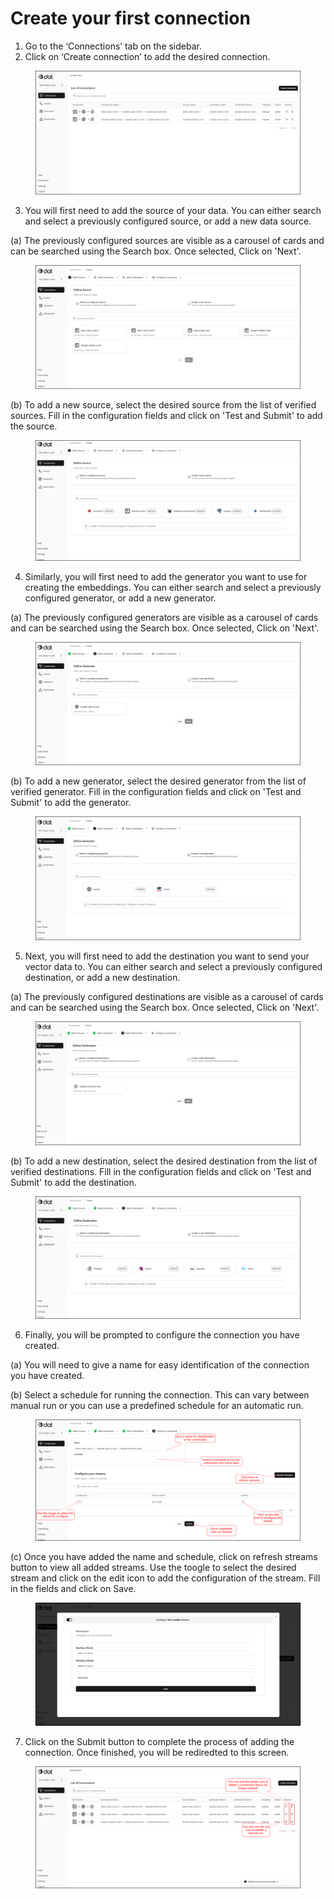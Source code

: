 # Create your first connection

1. Go to the ‘Connections’ tab on the sidebar.
2. Click on ‘Create connection’ to add the desired connection.

<figure><img src="../../.gitbook/assets/image (13).png" alt=""><figcaption></figcaption></figure>

3. You will first need to add the source of your data. You can either search and select a previously configured source, or add a new data source.&#x20;

(a) The previously configured sources are visible as a carousel of cards and can be searched using the Search box. Once selected, Click on 'Next'.

<figure><img src="../../.gitbook/assets/image (14).png" alt=""><figcaption></figcaption></figure>

(b) To add a new source, select the desired source from the list of verified sources. Fill in the configuration fields and click on 'Test and Submit' to add the source.

<figure><img src="../../.gitbook/assets/image (15).png" alt=""><figcaption></figcaption></figure>

4. Similarly,  you will first need to add the generator you want to use for creating the embeddings. You can either search and select a previously configured generator, or add a new generator.&#x20;

(a) The previously configured generators are visible as a carousel of cards and can be searched using the Search box. Once selected, Click on 'Next'.

<figure><img src="../../.gitbook/assets/image (18).png" alt=""><figcaption></figcaption></figure>

(b) To add a new generator, select the desired generator from the list of verified generator. Fill in the configuration fields and click on 'Test and Submit' to add the generator.

<figure><img src="../../.gitbook/assets/image (19).png" alt=""><figcaption></figcaption></figure>

5. Next,  you will first need to add the destination you want to send your vector data to. You can either search and select a previously configured destination, or add a new destination.&#x20;

(a) The previously configured destinations are visible as a carousel of cards and can be searched using the Search box. Once selected, Click on 'Next'.

<figure><img src="../../.gitbook/assets/image (20).png" alt=""><figcaption></figcaption></figure>

(b) To add a new destination, select the desired destination from the list of verified destinations. Fill in the configuration fields and click on 'Test and Submit' to add the destination.

<figure><img src="../../.gitbook/assets/image (21).png" alt=""><figcaption></figcaption></figure>

6. Finally, you will be prompted to configure the connection you have created.

(a) You will need to give a name for easy identification of the connection you have created.

(b) Select a schedule for running the connection. This can vary between manual run or you can use a predefined schedule for an automatic run.

<figure><img src="../../.gitbook/assets/image (2) (1).png" alt=""><figcaption></figcaption></figure>

(c) Once you have added the name and schedule, click on refresh streams button to view all added streams. Use the toogle to select the desired stream and click on the edit icon to add the configuration of the stream. Fill in the fields and click on Save.

<figure><img src="../../.gitbook/assets/image (1) (1).png" alt=""><figcaption></figcaption></figure>

7. Click on the Submit button to complete the process of adding the connection. Once finished, you will be rediredted to this screen.

<figure><img src="../../.gitbook/assets/image (3).png" alt=""><figcaption></figcaption></figure>

